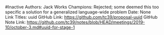 #Inactive
Authors: Jack Works
Champions: Rejected; some deemed this too specific a solution for a generalized language-wide problem
Date: None
Link Titles: uuid
GitHub Link: https://github.com/tc39/proposal-uuid
GitHub Note Link: https://github.com/tc39/notes/blob/HEAD/meetings/2019-10/october-3.md#uuid-for-stage-1
